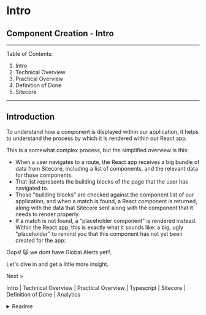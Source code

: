# Intro

## Component Creation - Intro

***

Table of Contents:

1. Intro
2. Technical Overview
3. Practical Overview
4. Definition of Done
5. Sitecore

***

## Introduction

To understand how a component is displayed within our application, it helps to understand the process by which it is rendered within our React app.

This is a somewhat complex process, but the simplified overview is this:

* When a user navigates to a route, the React app receives a big bundle of data from Sitecore, including a list of components, and the relevant data for those components.
* That list represents the building blocks of the page that the user has navigated to.
* Those "building blocks" are checked against the component list of our application, and when a match is found, a React component is returned, along with the data that Sitecore sent along with the component that it needs to render properly.
* If a match is not found, a "placeholder component" is rendered instead. Within the React app, this is exactly what it sounds like: a big, ugly "placeholder" to remind you that this component has not yet been created for the app:

Oops! 🙀 we dont have Global Alerts yet!\


Let's dive in and get a little more insight.

Next >

Intro | Technical Overview | Practical Overview | Typescript | Sitecore | Definition of Done | Analytics





<details>

<summary>Readme</summary>

:leftwards\_arrow\_with\_hook:[ Basics](intro.md)

## Component Creation

[Intro](intro.md)

[Practical Overview](practicaloverview.md)

[Technical Overview](technicaloverview.md)

[Typescript](../typescript.md)

[Sitecore](sitecore.md)

[Definition of Done](definitionofdone.md)

Analytics

Composition

</details>
